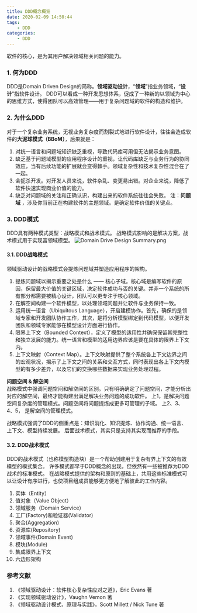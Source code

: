 ```yaml
---
title: DDD概念概览
date: 2020-02-09 14:50:44
tags: 
    - DDD
categories: 
    - DDD
---
```

软件的核心，是为其用户解决领域相关问题的能力。

### 1. 何为DDD
DDD是Domain Driven Design的简称。**领域驱动设计**，“**领域**”指业务领域，“**设计**”指软件设计。
DDD可以看成一种开发思想体系，促成了一种新的以领域为中心的思维方式，使得团队可以高效管理——用于复杂问题域的软件的构造和维护。
<!-- more -->

### 2. 为什么DDD
对于一个复杂业务系统，无视业务复杂度而割裂式地进行软件设计，往往会造成软件的**大泥球模式（BBoM）**，后果就是：
1. 对统一语言和问题域知识缺乏重视，导致代码库可用但无法揭示业务意图。
2. 缺乏基于问题域模型的应用程序设计的重视，让代码库缺乏与业务行为的协同效应，当有后续功能的扩展就会变得棘手。领域复杂性和技术复杂性混合在了一起。
3. 会扼杀开发。对开发人员来说，软件杂乱、变更易出错。对企业来说，降低了软件快速实现商业价值的能力。
4. 缺乏对问题域的关注和正确认识，构建出来的软件系统往往会失败。
注：**问题域** ，涉及你当前正在构建软件的主题领域。是确定软件价值的关键点。

### 3. DDD模式
DDD具有两种模式类型：战略模式和战术模式。
战略模式影响的是解决方案，战术模式用于实现富领域模型。
![Domain Drive Design Summary.png](DDD概念概览/ddd-summary.png)

#### 3.1. DDD战略模式
领域驱动设计的战略模式会提炼问题域并塑造应用程序的架构。
1. 提炼问题域以揭示重要之处是什么 —— 核心子域。核心域是编写软件的原因，保留最大价值的关键区域，决定软件成功与否的关键。并非一个系统的所有部分都需要被精心设计，团队可以更专注于核心领域。
2. 在解空间构建一个软件模型，以处理领域问题并让软件与业务保持一致。
3. 运用统一语言（Ubiquitous Language），开启建模协作。首先，确保的是领域专家和开发团队协作工作，其次，是将分析模型绑定到代码模型，以便开发团队和领域专家能够在模型设计方面进行协作。
4. 限界上下文（Bounded Context），定义了模型的适用性并确保保留其完整性和独立发展的能力。统一语言和模型的适用边界应该是要在具体的限界上下文内。
5. 上下文映射（Context Map）。上下文映射提供了整个系统各上下文边界之间的宏观状况，揭示了上下文之间的关系和交互方式，同时表现出各上下文内模型的有多少差异，以及它们的交换哪些数据来实现业务处理过程。

**问题空间 & 解空间**  
战略模式中强调问题空间和解空间的区别。只有明确确定了问题空间，才能分析出对应的解空间，最终才能构建出满足解决业务问题的成功软件。
上1，是解决问题空间复杂度的管理模式。问题空间将问题提炼成更多可管理的子域。
上2、3、4、5， 是解空间的管理模式。

战略模式强调了DDD的侧重点是：知识消化、知识提炼、协作沟通、统一语言、上下文、模型持续发展。
后面战术模式，其实只是支持其实现而推荐的手段。
 
#### 3.2. DDD战术模式
DDD的战术模式（也称模型构造块）是一个帮助创建用于复杂有界上下文的有效模型的模式集合。
许多模式都早于DDD概念的出现，但依然有一些被推荐为DDD战术的标准模式。
在战略模式提供的架构和原则的基础上，共用这些标准模式可以让设计有序进行，也使项目组成员能够更方便地了解彼此的工作内容。
1. 实体（Entity）
2. 值对象（Value Object）
3. 领域服务（Domain Service）
4. 工厂(Factory)和验证器(Validator)
5. 聚合(Aggregation)
6. 资源库(Repository)
6. 领域事件(Domain Event)
7. 模块(Module)
8. 集成限界上下文
9. 六边形架构

### 参考文献 
1. 《领域驱动设计：软件核心复杂性应对之道》，Eric Evans 著
2. 《实现领域驱动设计》，Vaughn Vemon 著
3. 《领域驱动设计模式、原理与实践》，Scott Millett / Nick Tune 著